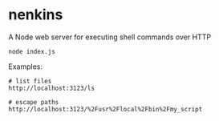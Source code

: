 # nenkins
A Node web server for executing shell commands over HTTP

```
node index.js
```

Examples:
```
# list files
http://localhost:3123/ls

# escape paths
http://localhost:3123/%2Fusr%2Flocal%2Fbin%2Fmy_script
```
